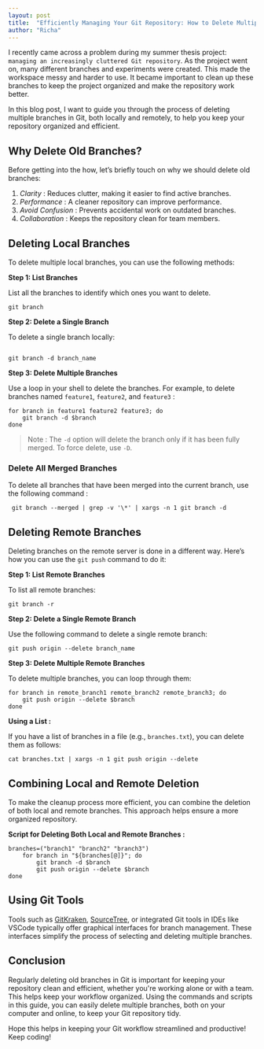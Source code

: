 ```yaml
---
layout: post
title:  "Efficiently Managing Your Git Repository: How to Delete Multiple Branches "
author: "Richa"
---
```



I recently came across a problem during my summer thesis project: `managing an increasingly cluttered Git repository`. As the project went on, many different branches and experiments were created. This made the workspace messy and harder to use. It became important to clean up these branches to keep the project organized and make the repository work better.

In this blog post, I want to guide you through the process of deleting multiple branches in Git, both locally and remotely, to help you keep your repository organized and efficient.


## Why Delete Old Branches?

Before getting into the how, let’s briefly touch on why we should delete old branches:

1. _Clarity_ : Reduces clutter, making it easier to find active branches.
2. _Performance_ : A cleaner repository can improve performance.
3. _Avoid Confusion_ : Prevents accidental work on outdated branches.
4. _Collaboration_ : Keeps the repository clean for team members.

## **Deleting Local Branches**

To delete multiple local branches, you can use the following methods:


**Step 1: List Branches**

List all the branches to identify which ones you want to delete.

```shell
git branch
```

**Step 2: Delete a Single Branch**

To delete a single branch locally:

```shell

git branch -d branch_name
```

**Step 3: Delete Multiple Branches**

Use a loop in your shell to delete the branches. For example, to delete branches named `feature1`, `feature2`, and `feature3` :

```shell
for branch in feature1 feature2 feature3; do
    git branch -d $branch
done
```

> Note : The `-d` option will delete the branch only if it has been fully merged. To force delete, use `-D`.


### Delete All Merged Branches

To delete all branches that have been merged into the current branch, use the following command :

```shell
 git branch --merged | grep -v '\*' | xargs -n 1 git branch -d
```

## **Deleting Remote Branches**

Deleting branches on the remote server is done in a different way. Here’s how you can use the `git push` command to do it:

**Step 1: List Remote Branches**

To list all remote branches:

```shell
git branch -r
```

**Step 2: Delete a Single Remote Branch**

Use the following command to delete a single remote branch:

```shell
git push origin --delete branch_name
```

**Step 3: Delete Multiple Remote Branches**

To delete multiple branches, you can loop through them:

```shell
for branch in remote_branch1 remote_branch2 remote_branch3; do
	git push origin --delete $branch
done
```

**Using a List :**

If you have a list of branches in a file (e.g., `branches.txt`), you can delete them as follows:

```shell
cat branches.txt | xargs -n 1 git push origin --delete
```

## Combining Local and Remote Deletion

To make the cleanup process more efficient, you can combine the deletion of both local and remote branches. This approach helps ensure a more organized repository.

**Script for Deleting Both Local and Remote Branches :**

```shell
branches=("branch1" "branch2" "branch3")
	for branch in "${branches[@]}"; do
		git branch -d $branch
		git push origin --delete $branch
done
```

##  Using Git Tools

Tools such as [GitKraken](https://www.gitkraken.com/), [SourceTree](https://www.sourcetreeapp.com/), or integrated Git tools in IDEs like VSCode typically offer graphical interfaces for branch management. These interfaces simplify the process of selecting and deleting multiple branches.

## Conclusion

Regularly deleting old branches in Git is important for keeping your repository clean and efficient, whether you're working alone or with a team. This helps keep your workflow organized. Using the commands and scripts in this guide, you can easily delete multiple branches, both on your computer and online, to keep your Git repository tidy.

Hope this helps in keeping your Git workflow streamlined and productive! Keep coding!